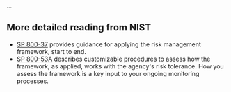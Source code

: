 ...

## More detailed reading from NIST
* [SP 800-37](http://csrc.nist.gov/publications/nistpubs/800-37-rev1/sp800-37-rev1-final.pdf) provides guidance for applying the risk management framework, start to end.
* [SP 800-53A](http://nvlpubs.nist.gov/nistpubs/SpecialPublications/NIST.SP.800-53Ar4.pdf) describes customizable procedures to assess how the framework, as applied, works with the agency's risk tolerance. How you assess the framework is a key input to your ongoing monitoring processes.
